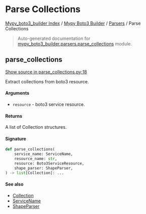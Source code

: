 # Parse Collections

[Mypy_boto3_builder Index](../../README.md#mypy_boto3_builder-index) / [Mypy Boto3 Builder](../index.md#mypy-boto3-builder) / [Parsers](./index.md#parsers) / Parse Collections

> Auto-generated documentation for [mypy_boto3_builder.parsers.parse_collections](https://github.com/youtype/mypy_boto3_builder/blob/main/mypy_boto3_builder/parsers/parse_collections.py) module.

## parse_collections

[Show source in parse_collections.py:18](https://github.com/youtype/mypy_boto3_builder/blob/main/mypy_boto3_builder/parsers/parse_collections.py#L18)

Extract collections from boto3 resource.

#### Arguments

- `resource` - boto3 service resource.

#### Returns

A list of Collection structures.

#### Signature

```python
def parse_collections(
    service_name: ServiceName,
    resource_name: str,
    resource: Boto3ServiceResource,
    shape_parser: ShapeParser,
) -> list[Collection]: ...
```

#### See also

- [Collection](../structures/collection.md#collection)
- [ServiceName](../service_name.md#servicename)
- [ShapeParser](./shape_parser.md#shapeparser)
